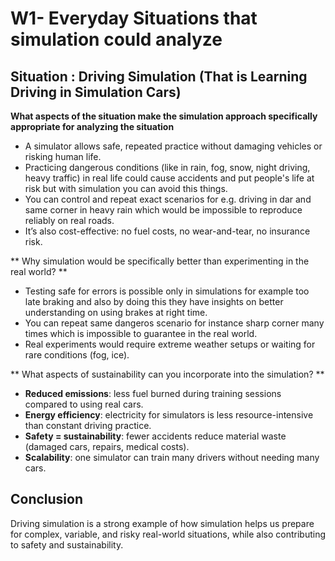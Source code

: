 # W1- Everyday Situations that simulation could analyze

## Situation : Driving Simulation (That is Learning Driving in Simulation Cars)

**What aspects of the situation make the simulation approach specifically appropriate for analyzing the situation**

- A simulator allows safe, repeated practice without damaging vehicles or risking human life.
- Practicing dangerous conditions (like in rain, fog, snow, night driving, heavy traffic) in real life could cause accidents and put people's life at risk but with simulation you can avoid this things.
- You can control and repeat exact scenarios for e.g. driving in dar and same corner in heavy rain which would be impossible to reproduce reliably on real roads.
- It’s also cost-effective: no fuel costs, no wear-and-tear, no insurance risk.


** Why simulation would be specifically better than experimenting in the real world? **
- Testing safe for errors is possible only in simulations  for example too late braking and also by doing this they have insights on better understanding on using brakes at right time.
- You can repeat same dangeros scenario for instance sharp corner many times which is impossible to guarantee in the real world.
- Real experiments would require extreme weather setups or waiting for rare conditions (fog, ice).

** What aspects of sustainability can you incorporate into the simulation? **
- **Reduced emissions**: less fuel burned during training sessions compared to using real cars.
- **Energy efficiency**: electricity for simulators is less resource-intensive than constant driving practice.
- **Safety = sustainability**: fewer accidents reduce material waste (damaged cars, repairs, medical costs).
- **Scalability**: one simulator can train many drivers without needing many cars.

## Conclusion
Driving simulation is a strong example of how simulation helps us prepare for complex, variable, and risky real-world situations, while also contributing to safety and sustainability.
